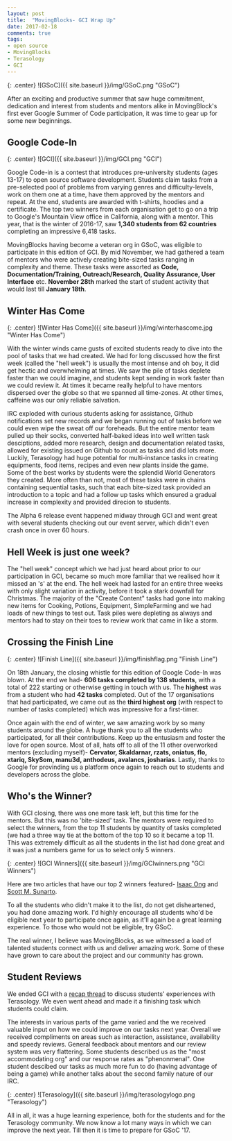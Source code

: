 ```yaml
---
layout: post
title:  "MovingBlocks- GCI Wrap Up"
date: 2017-02-18
comments: true
tags:
- open source
- MovingBlocks
- Terasology
- GCI
---
```


{: .center}
![GSoC]({{ site.baseurl }}/img/GSoC.png "GSoC")

After an exciting and productive summer that saw huge commitment, dedication and interest from students and mentors alike in MovingBlock's first ever Google Summer of Code participation, it was time to gear up for some new beginnings.

## Google Code-In

{: .center}
![GCI]({{ site.baseurl }}/img/GCI.png "GCI")

Google Code-in is a contest that introduces pre-university students (ages 13-17) to open source software development. Students claim tasks from a pre-selected pool of problems from varying genres and difficulty-levels, work on them one at a time, have them approved by the mentors and repeat. At the end, students are awarded with t-shirts, hoodies and a certificate. The top two winners from each organisation get to go on a trip to Google's Mountain View office in California, along with a mentor. This year, that is the winter of 2016-17, saw **1,340 students from 62 countries** completing an impressive 6,418 tasks.

MovingBlocks having become a veteran org in GSoC, was eligible to participate in this edition of GCI. By mid November, we had gathered a team of mentors who were actively creating bite-sized tasks ranging in complexity and theme. These tasks were assorted as **Code, Documentation/Training, Outreach/Research, Quality Assurance, User Interface** etc. **November 28th** marked the start of student activity that would last till **January 18th**.

## Winter Has Come

{: .center}
![Winter Has Come]({{ site.baseurl }}/img/winterhascome.jpg "Winter Has Come")

With the winter winds came gusts of excited students ready to dive into the pool of tasks that we had created. We had for long discussed how the first week (called the "hell week") is usually the most intense and oh boy, it did get hectic and overwhelming at times. We saw the pile of tasks deplete faster than we could imagine, and students kept sending in work faster than we could review it. At times it became really helpful to have mentors dispersed over the globe so that we spanned all time-zones. At other times, caffeine was our only reliable salvation.

IRC exploded with curious students asking for assistance, Github notifications set new records and we began running out of tasks before we could even wipe the sweat off our foreheads. But the entire mentor team pulled up their socks, converted half-baked ideas into well written task desciptions, added more research, design and documentation related tasks, allowed for existing issued on Github to count as tasks and did lots more. Luckily, Terasology had huge potential for multi-instance tasks in creating equipments, food items, recipes and even new plants inside the game. Some of the best works by students were the splendid World Generators they created. More often than not, most of these tasks were in chains containing sequential tasks, such that each bite-sized task provided an introduction to a topic and had a follow up tasks which ensured a gradual increase in complexity and provided direcion to students.

The Alpha 6 release event happened midway through GCI and went great with several students checking out our event server, which didn't even crash once in over 60 hours.

## Hell Week is just one week?

The "hell week" concept which we had just heard about prior to our participation in GCI, became so much more familiar that we realised how it missed an 's' at the end. The hell week had lasted for an entire three weeks with only slight variation in activity, before it took a stark downfall for Christmas. The majority of the "Create Content" tasks had gone into making new items for Cooking, Potions, Equipment, SimpleFarming and we had loads of new things to test out. Task piles were depleting as always and mentors had to stay on their toes to review work that came in like a storm.

## Crossing the Finish Line

{: .center}
![Finish Line]({{ site.baseurl }}/img/finishflag.png "Finish Line")

On 18th January, the closing whistle for this edition of Google Code-In was blown. At the end we had- **606 tasks completed by 138 students**, with a total of 222 starting or otherwise getting in touch with us. The **highest** was from a student who had **42 tasks** completed. Out of the 17 organisations that had participated, we came out as the **third highest org** (with respect to number of tasks completed) which was impressive for a first-timer.

Once again with the end of winter, we saw amazing work by so many students around the globe. A huge thank you to all the students who participated, for all their contributions. Keep up the entusiasm and foster the love for open source. Most of all, hats off to all of the 11 other overworked mentors (excluding myself)- **Cervator, Skaldarnar, rzats, oniatus, flo, xtariq, SkySom, manu3d, anthodeus, avalancs, josharias**. Lastly, thanks to Google for provinding us a platform once again to reach out to students and developers across the globe.

## Who's the Winner?

With GCI closing, there was one more task left, but this time for the mentors. But this was no 'bite-sized' task. The mentors were required to select the winners, from the top 11 students by quantity of tasks completed (we had a three way tie at the bottom of the top 10 so it became a top 11. This was extremely difficult as all the students in the list had done great and it was just a numbers game for us to select only 5 winners.

{: .center}
![GCI Winners]({{ site.baseurl }}/img/GCIwinners.png "GCI Winners")

Here are two articles that have our top 2 winners featured- [Isaac Ong](http://www.straitstimes.com/singapore/education/third-time-lucky-for-student-in-googles-coding-competition) and [Scott M. Sunarto](http://www.thejakartapost.com/life/2017/02/04/three-indonesian-students-win-google-open-source-competition.html).

To all the students who didn't make it to the list, do not get disheartened, you had done amazing work. I'd highly encourage all students who'd be eligible next year to participate once again, as it'll again be a great learning experience. To those who would not be eligible, try GSoC.

The real winner, I believe was MovingBlocks, as we witnessed a load of talented students connect with us and deliver amazing work. Some of these have grown to care about the project and our community has grown.

## Student Reviews

We ended GCI with a [recap thread](http://forum.terasology.org/threads/google-code-in-2016-recap-thread.1752/) to discuss students' experiences with Terasology. We even went ahead and made it a finishing task which students could claim.

The interests in various parts of the game varied and the we received valuable input on how we could improve on our tasks next year. Overall we received compliments on areas such as interaction, assistance, availability and speedy reviews. General feedback about mentors and our review system was very flattering. Some students described us as the "most accommodating org" and our response rates as "phenonmenal". One student descibed our tasks as much more fun to do (having advantage of being a game) while another talks about the second family nature of our IRC.

{: .center}
![Terasology]({{ site.baseurl }}/img/terasologylogo.png "Terasology")

All in all, it was a huge learning experience, both for the students and for the Terasology community. We now know a lot many ways in which we can improve the next year. Till then it is time to prepare for GSoC '17.


